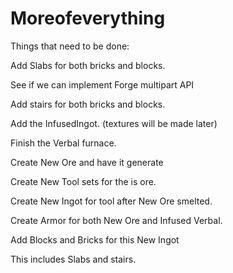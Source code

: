 Moreofeverything
================
Things that need to be done:

Add Slabs for both bricks and blocks.

See if we can implement Forge multipart API

Add stairs for both bricks and blocks.

Add the InfusedIngot. (textures will be made later)

Finish the Verbal furnace.

Create New Ore and have it generate

Create New Tool sets for the is ore.

Create New Ingot for tool after New Ore smelted.

Create Armor for both New Ore and Infused Verbal.

Add Blocks and Bricks for this New Ingot

This includes Slabs and stairs.
